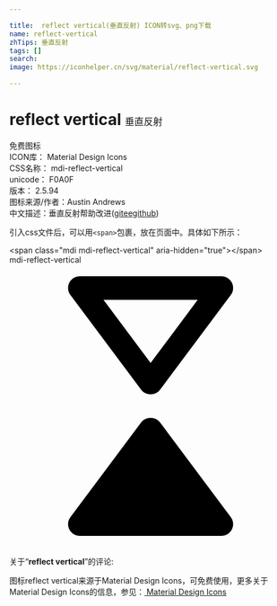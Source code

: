 ```yaml
---

title:  reflect vertical(垂直反射) ICON转svg、png下载
name: reflect-vertical
zhTips: 垂直反射
tags: []
search: 
image: https://iconhelper.cn/svg/material/reflect-vertical.svg

---
```


# reflect vertical  <small style="font-size: 60%;font-weight: 100">垂直反射</small>


<div class="detail-page">
<p>
<span><span class="badge-success badge">免费图标</span> </span>
<br/>
<span>
ICON库：
<span class="badge-secondary badge">Material Design Icons</span> 
</span>
<br/>
<span>
CSS名称：
<span class="badge-secondary badge">mdi-reflect-vertical</span> 
</span>
<br/>
<span>
unicode：
<span class="badge-secondary badge">F0A0F</span> 
<copy-btn content='F0A0F' btn-title=""></copy-btn>
<copy-btn :content='String.fromCodePoint(parseInt("F0A0F", 16))' btn-title="复制U"></copy-btn>
</span>
<br/>
<span>
版本：
<span class="badge-secondary badge">2.5.94</span> 
</span>
<br/>
<span>图标来源/作者：<span class="badge-light badge">Austin Andrews</span></span> 
<br/>
<span class="zh-detail">中文描述：<span class="badge-primary badge">垂直反射</span><span class="help-link"><span>帮助改进</span>(<a href="https://gitee.com/liuwave/icon-helper/edit/master/json/material/reflect-vertical.json" target="_blank" rel="noopener noreferrer">gitee</a><a href="https://github.com/liuwave/icon-helper/edit/master/json/material/reflect-vertical.json" target="_blank" rel="noopener noreferrer">github</a></span>)</span><br/>
</p>
</div>
<div class="alert alert-dark">
  <i class="mdi mdi-reflect-vertical mdi-48px"></i>
  <i class="mdi mdi-reflect-vertical mdi-36px"></i>
  <i class="mdi mdi-reflect-vertical mdi-24px"></i>
  <i class="mdi mdi-reflect-vertical mdi-18px"></i>
</div>
<div>
  <p>引入css文件后，可以用<code>&lt;span&gt;</code>包裹，放在页面中。具体如下所示：    
  </p>
  <div class="alert alert-primary" style="font-size: 14px">
    &lt;span class="mdi mdi-reflect-vertical" aria-hidden="true"&gt;&lt;/span&gt;
    <copy-btn content='<span class="mdi mdi-reflect-vertical" aria-hidden="true"></span>'></copy-btn>
  </div>
  <div class="alert alert-secondary">
    <i class="mdi mdi-reflect-vertical"
    style="font-size: 24px"
    aria-hidden="true"></i> mdi-reflect-vertical
    <copy-btn content="mdi-reflect-vertical" btn-title="复制图标名称"></copy-btn>
  </div>
</div>
<div id="svg" class="svg-wrap">
<svg xmlns="http://www.w3.org/2000/svg" viewBox="0 0 24 24"><path d="M18,23H6C5.61,23 5.26,22.79 5.09,22.45C4.92,22.11 4.96,21.7 5.19,21.4L11.2,13.38C11.58,12.87 12.42,12.87 12.8,13.38L18.81,21.4C19.04,21.7 19.08,22.11 18.91,22.45C18.74,22.79 18.39,23 18,23M18,1C18.39,1 18.74,1.21 18.91,1.55C19.08,1.89 19.04,2.3 18.81,2.6L12.8,10.62C12.42,11.13 11.58,11.13 11.2,10.62L5.19,2.6C4.96,2.3 4.92,1.89 5.09,1.55C5.26,1.21 5.61,1 6,1H18M8,3L12,8.35L16,3H8Z" /></svg>
</div>
<detail full-name='mdi-reflect-vertical'></detail>
<div class="icon-detail__container">
<p>关于“<b>reflect vertical</b>”的评论:</p>
</div>
<Vssue title="关于“reflect vertical”的评论" />    
<div><p>图标reflect vertical来源于Material Design Icons，可免费使用，更多关于 Material Design Icons的信息，参见：<a target="_blank" href="https://iconhelper.cn/material.html"> Material Design Icons</a>
</p></div>
